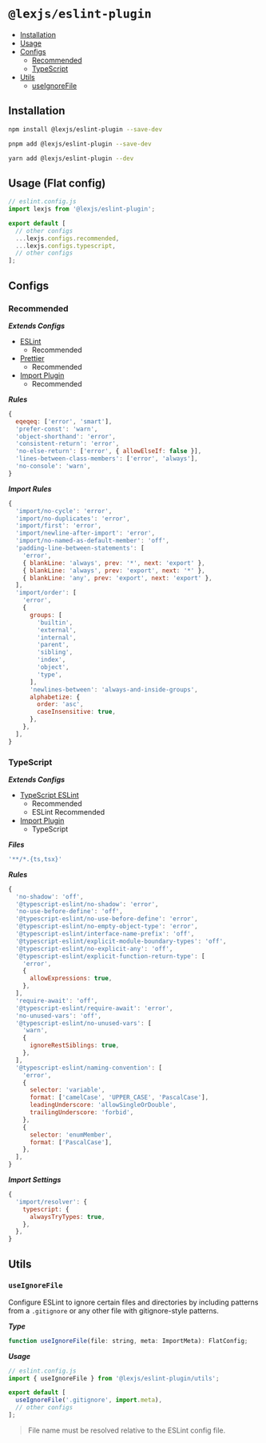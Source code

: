 # `@lexjs/eslint-plugin`

- [Installation](#installation)
- [Usage](#usage-flat-config)
- [Configs](#configs)
  - [Recommended](#recommended)
  - [TypeScript](#typescript)
- [Utils](#utils)
  - [useIgnoreFile](#useignorefile)

## Installation

```bash
npm install @lexjs/eslint-plugin --save-dev
```

```bash
pnpm add @lexjs/eslint-plugin --save-dev
```

```bash
yarn add @lexjs/eslint-plugin --dev
```

## Usage (Flat config)

```javascript
// eslint.config.js
import lexjs from '@lexjs/eslint-plugin';

export default [
  // other configs
  ...lexjs.configs.recommended,
  ...lexjs.configs.typescript,
  // other configs
];
```

## Configs

### Recommended

_**Extends Configs**_

- [ESLint](https://www.npmjs.com/package/@eslint/js)
  - Recommended
- [Prettier](https://www.npmjs.com/package/eslint-plugin-prettier)
  - Recommended
- [Import Plugin](https://www.npmjs.com/package/eslint-plugin-import)
  - Recommended

_**Rules**_

```javascript
{
  eqeqeq: ['error', 'smart'],
  'prefer-const': 'warn',
  'object-shorthand': 'error',
  'consistent-return': 'error',
  'no-else-return': ['error', { allowElseIf: false }],
  'lines-between-class-members': ['error', 'always'],
  'no-console': 'warn',
}
```

_**Import Rules**_

```javascript
{
  'import/no-cycle': 'error',
  'import/no-duplicates': 'error',
  'import/first': 'error',
  'import/newline-after-import': 'error',
  'import/no-named-as-default-member': 'off',
  'padding-line-between-statements': [
    'error',
    { blankLine: 'always', prev: '*', next: 'export' },
    { blankLine: 'always', prev: 'export', next: '*' },
    { blankLine: 'any', prev: 'export', next: 'export' },
  ],
  'import/order': [
    'error',
    {
      groups: [
        'builtin',
        'external',
        'internal',
        'parent',
        'sibling',
        'index',
        'object',
        'type',
      ],
      'newlines-between': 'always-and-inside-groups',
      alphabetize: {
        order: 'asc',
        caseInsensitive: true,
      },
    },
  ],
}
```

### TypeScript

_**Extends Configs**_

- [TypeScript ESLint](https://www.npmjs.com/package/typescript-eslint)
  - Recommended
  - ESLint Recommended
- [Import Plugin](https://www.npmjs.com/package/eslint-plugin-import)
  - TypeScript

**_Files_**

```javascript
'**/*.{ts,tsx}'
```

_**Rules**_

```javascript
{
  'no-shadow': 'off',
  '@typescript-eslint/no-shadow': 'error',
  'no-use-before-define': 'off',
  '@typescript-eslint/no-use-before-define': 'error',
  '@typescript-eslint/no-empty-object-type': 'error',
  '@typescript-eslint/interface-name-prefix': 'off',
  '@typescript-eslint/explicit-module-boundary-types': 'off',
  '@typescript-eslint/no-explicit-any': 'off',
  '@typescript-eslint/explicit-function-return-type': [
    'error',
    {
      allowExpressions: true,
    },
  ],
  'require-await': 'off',
  '@typescript-eslint/require-await': 'error',
  'no-unused-vars': 'off',
  '@typescript-eslint/no-unused-vars': [
    'warn',
    {
      ignoreRestSiblings: true,
    },
  ],
  '@typescript-eslint/naming-convention': [
    'error',
    {
      selector: 'variable',
      format: ['camelCase', 'UPPER_CASE', 'PascalCase'],
      leadingUnderscore: 'allowSingleOrDouble',
      trailingUnderscore: 'forbid',
    },
    {
      selector: 'enumMember',
      format: ['PascalCase'],
    },
  ],
}
```

_**Import Settings**_

```javascript
{
  'import/resolver': {
    typescript: {
      alwaysTryTypes: true,
    },
  },
}
```

## Utils

### `useIgnoreFile`

Configure ESLint to ignore certain files and directories by including patterns from a `.gitignore` or any other file with gitignore-style patterns.

**_Type_**

```javascript
function useIgnoreFile(file: string, meta: ImportMeta): FlatConfig;
```

**_Usage_**

```javascript
// eslint.config.js
import { useIgnoreFile } from '@lexjs/eslint-plugin/utils';

export default [
  useIgnoreFile('.gitignore', import.meta),
  // other configs
];
```

> File name must be resolved relative to the ESLint config file.
